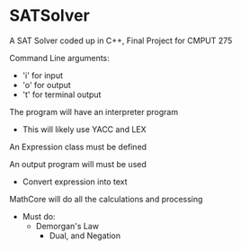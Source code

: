 # SATSolver
A SAT Solver coded up in C++, Final Project for CMPUT 275


Command Line arguments:
  - 'i' for input
  - 'o' for output
  - 't' for terminal output 

The program will have an interpreter program
  - This will likely use YACC and LEX

An Expression class must be defined

An output program will must be used
  - Convert expression into text

MathCore will do all the calculations and processing
  - Must do:  
    - Demorgan's Law
      - Dual, and Negation
    